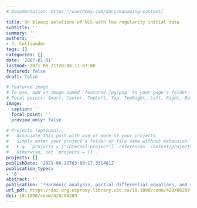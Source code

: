 ```yaml
---
# Documentation: https://wowchemy.com/docs/managing-content/

title: On blowup solutions of NLS with low regularity initial data
subtitle: ''
summary: ''
authors:
- J. Colliander
tags: []
categories: []
date: '2007-01-01'
lastmod: 2021-08-21T20:08:17-07:00
featured: false
draft: false

# Featured image
# To use, add an image named `featured.jpg/png` to your page's folder.
# Focal points: Smart, Center, TopLeft, Top, TopRight, Left, Right, BottomLeft, Bottom, BottomRight.
image:
  caption: ''
  focal_point: ''
  preview_only: false

# Projects (optional).
#   Associate this post with one or more of your projects.
#   Simply enter your project's folder or file name without extension.
#   E.g. `projects = ["internal-project"]` references `content/project/deep-learning/index.md`.
#   Otherwise, set `projects = []`.
projects: []
publishDate: '2021-08-22T03:08:17.331481Z'
publication_types:
- '6'
abstract: ''
publication: '*Harmonic analysis, partial differential equations, and related topics*'
url_pdf: https://doi-org.ezproxy.library.ubc.ca/10.1090/conm/428/08209
doi: 10.1090/conm/428/08209
---
```


